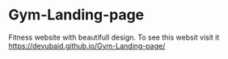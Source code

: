# Gym-Landing-page
Fitness website with beautifull design. To see this websit visit it https://devubaid.github.io/Gym-Landing-page/
